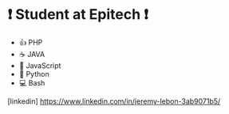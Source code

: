 # :exclamation: Student at Epitech :exclamation:

* :+1: PHP
* :coffee: JAVA
* :bell: JavaScript
* :snake: Python
* :computer: Bash

[linkedin] https://www.linkedin.com/in/jeremy-lebon-3ab9071b5/